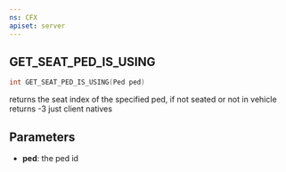 ```yaml
---
ns: CFX
apiset: server
---
```

## GET_SEAT_PED_IS_USING

```c
int GET_SEAT_PED_IS_USING(Ped ped)
```
returns the seat index of the specified ped, if not seated or not in vehicle returns -3 just client natives

## Parameters
* **ped**: the ped id

